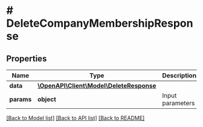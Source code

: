# # DeleteCompanyMembershipResponse

## Properties

Name | Type | Description | Notes
------------ | ------------- | ------------- | -------------
**data** | [**\OpenAPI\Client\Model\DeleteResponse**](DeleteResponse.md) |  |
**params** | **object** | Input parameters |

[[Back to Model list]](../../README.md#models) [[Back to API list]](../../README.md#endpoints) [[Back to README]](../../README.md)
